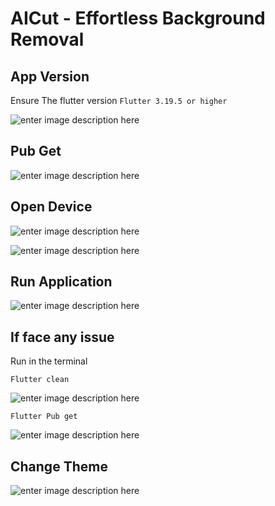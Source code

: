 <h1 id="aicut---effortless-background-removal"><strong>AICut - Effortless Background Removal</strong></h1>
<h2 id="app-version">App Version</h2>
<p>Ensure The flutter version <code>Flutter 3.19.5 or higher</code></p>
<p><img src="https://raw.githubusercontent.com/taufiqurSabbir/image_background_remove_flutter/main/asset/install/Screenshot_1.png?token=GHSAT0AAAAAACRI6UMDJJSMEOK6MN6VT6QEZSHOBSA" alt="enter image description here"></p>
<h2 id="pub-get">Pub Get</h2>
<p><img src="https://raw.githubusercontent.com/taufiqurSabbir/image_background_remove_flutter/main/asset/install/Screenshot_2.png?token=GHSAT0AAAAAACRI6UMC2734GZJJ3OND7YYCZSHOCPA" alt="enter image description here"></p>
<h2 id="open-device">Open Device</h2>
<p><img src="https://raw.githubusercontent.com/taufiqurSabbir/image_background_remove_flutter/main/asset/install/Screenshot_3.png?token=GHSAT0AAAAAACRI6UMC44M4DJ2Z7GLZTQSGZSHOC7A" alt="enter image description here"></p>
<p><img src="https://raw.githubusercontent.com/taufiqurSabbir/image_background_remove_flutter/main/asset/install/Screenshot_4.png?token=GHSAT0AAAAAACRI6UMD5BF4L6UZ73DIPBOCZSHODTA" alt="enter image description here"></p>
<h2 id="run-application">Run Application</h2>
<p><img src="https://raw.githubusercontent.com/taufiqurSabbir/image_background_remove_flutter/main/asset/install/Screenshot_5.png?token=GHSAT0AAAAAACRI6UMCNALN6QPZEAPLJCVSZSHOEEQ" alt="enter image description here"></p>
<h2 id="if-face-any-issue">If face any issue</h2>
<p>Run in the terminal</p>
<pre><code>Flutter clean
</code></pre>
<p><img src="https://raw.githubusercontent.com/taufiqurSabbir/image_background_remove_flutter/main/asset/install/Screenshot_6.png?token=GHSAT0AAAAAACRI6UMDZUIIJ57AULTYVHFGZSHOEXA" alt="enter image description here"></p>
<pre><code>Flutter Pub get
</code></pre>
<p><img src="https://raw.githubusercontent.com/taufiqurSabbir/image_background_remove_flutter/main/asset/install/Screenshot_7.png?token=GHSAT0AAAAAACRI6UMDBRP6UNZ73YZ3O2BYZSHOF3A" alt="enter image description here"></p>
<h2 id="change-theme">Change Theme</h2>
<p><img src="https://raw.githubusercontent.com/taufiqurSabbir/image_background_remove_flutter/main/asset/install/Screenshot_8.png?token=GHSAT0AAAAAACRI6UMCWPVT6ZNOEES24A3MZSHOGLQ" alt="enter image description here"></p>

